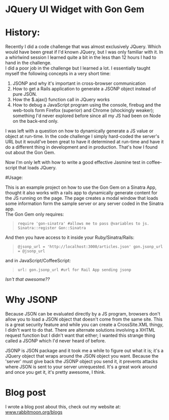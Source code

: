# JQuery UI Widget with Gon Gem #

# History:
Recently I did a code challenge that was almost exclusively JQuery. Which would have been great if I'd known JQuery, but I was only familiar with it. In a whirlwind session I learned quite a bit in the less than 12 hours I had to hand in the challenge.  
I did a poor job in the challenge but I learned a lot. I essentially taught myself the following concepts in a very short time:

1. JSONP and why it's important in cross-browser communication
2. How to get a Rails application to generate a JSONP object instead of pure JSON. 
3. How the $.ajax() function call in JQuery works 
4. How to debug a JavaScript program using the console, firebug and the web-tools form Firefox (superior) and Chrome (shockingly weaker); something I'd never explored before since all my JS had been on Node on the back-end only.

I was left with a question on how to dynamically generate a JS value or object at run-time. In the code challenge I simply hard-coded the server's URL but it would've been great to have it determined at run-time and have it do a different thing in development and in production. 
That's how I found out about the Gon Gem.

Now I'm only left with how to write a good effective Jasmine test in coffee-script that loads JQuery. 

#Usage:

This is an example project on how to use the Gon Gem on a Sinatra App, thought it also works with a rails app to dynamically generate content for the JS running on the page. The page creates a modal window that loads some information form the sample server or any server coded in the Sinatra app.  
The Gon Gem only requires: 

> `require 'gon-sinatra' #allows me to pass @variables to js.
Sinatra::register Gon::Sinatra`

And then you have access to it inside your Ruby/Sinatra/Rails:

> `@jsonp_url = 'http://localhost:3000/articles.json'
gon.jsonp_url = @jsonp_url`

and in JavaScript/CoffeeScript:

> `url: gon.jsonp_url #url for Rail App sending jsonp`

*Isn't that awesome??*

# Why JSONP
Because JSON can be evaluated directly by a JS program, browsers don't allow you to load a JSON object that doesn't come from the same site. This is a great security feature and while you can create a CrossSite.XML thingy, I didn't want to do that. There are alternate solutions involving a XHTML request function but I didn't want that either; I wanted this strange thing called a JSONP which I'd never heard of before. 

JSONP is JSON package and it took me a while to figure out what it is; it's a JQuery object that wraps around the JSON object you want. Because the 'server' must give back the JSONP object you send it, it prevents attacks where JSON is sent to your server unrequested. It's a great work around and once you get it, it's pretty awesome, I think.

# Blog post
I wrote a blog post about this, check out my website at: www.rabbitmoon.org/blogs